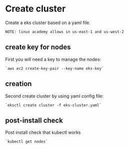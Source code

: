 # Create cluster

Create a eks cluster based on a yaml file.

    NOTE: linux academy allows in us-east-1 and us-west-2

## create key for nodes

First you will need a key to manage the nodes:

    `aws ec2 create-key-pair --key-name eks-key`

## creation

Second create cluster by using yaml config file:

    `eksctl create cluster -f eks-cluster.yaml`

## post-install check

Post install check that kubectl works

    `kubectl get nodes`
